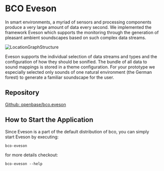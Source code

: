 ---
---
# BCO Eveson

In smart environments, a myriad of sensors and processing components produce a very large amount of data every second. We implemented the framework Eveson which supports the monitoring through the generation of pleasant ambient soundscapes based on such complex data streams.

![LocationGraphStructure](/images/eveson/EvesonLogo.jpg)

Eveson supports the individual selection of data streams and types and the configuration of how they should be sonified. The bundle of all data to sound mappings is stored in a theme configuration. For your prototype we especially selected only sounds of one natural environment (the German forest) to generate a familiar soundscape for the user.

## Repository

[Github: openbase/bco.eveson](https://github.com/openbase/bco.eveson)

## How to Start the Application

Since Eveson is a part of the default distribution of bco, you can simply start Eveson by executing:
```
bco-eveson
```

for more details checkout:

```
bco-eveson --help
```